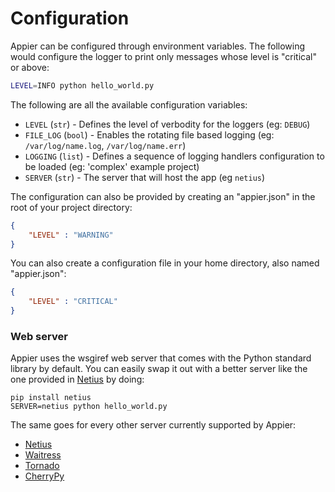 # Configuration

Appier can be configured through environment variables. The following would configure the logger to print only messages whose level is "critical" or above:

```bash
LEVEL=INFO python hello_world.py
```

The following are all the available configuration variables:

* `LEVEL` (`str`) - Defines the level of verbodity for the loggers (eg: `DEBUG`)
* `FILE_LOG` (`bool`) - Enables the rotating file based logging (eg: `/var/log/name.log`, `/var/log/name.err`)
* `LOGGING` (`list`) - Defines a sequence of logging handlers configuration to be loaded (eg: 'complex' example project)
* `SERVER` (`str`) - The server that will host the app (eg `netius`)

The configuration can also be provided by creating an "appier.json" in the root of your project directory:

```json
{
    "LEVEL" : "WARNING"
}
```

You can also create a configuration file in your home directory, also named "appier.json":

```json
{
    "LEVEL" : "CRITICAL"
}
```

### Web server

Appier uses the wsgiref web server that comes with the Python standard library by default. You can easily swap it out with a better server like the one provided in [Netius](http://netius.hive.pt) by doing:

```
pip install netius
SERVER=netius python hello_world.py
```

The same goes for every other server currently supported by Appier:

* [Netius](http://netius.hive.pt)
* [Waitress](http://waitress.readthedocs.org/)
* [Tornado](http://www.tornadoweb.org/)
* [CherryPy](http://www.cherrypy.org/)
